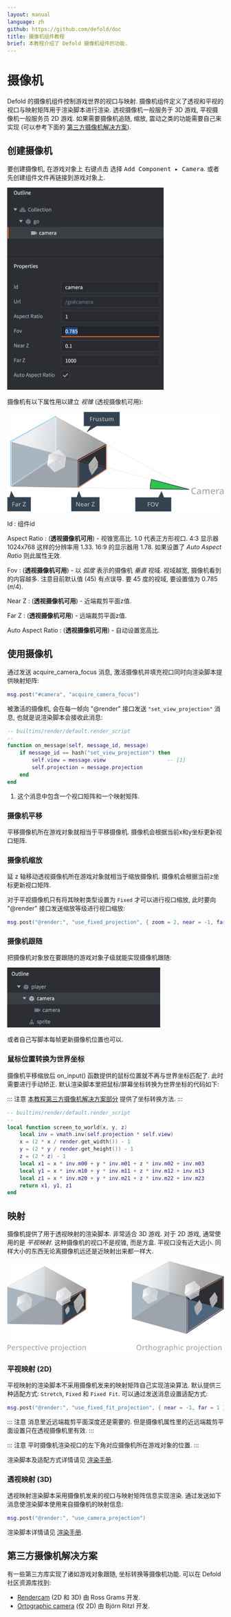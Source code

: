 ```yaml
---
layout: manual
language: zh
github: https://github.com/defold/doc
title: 摄像机组件教程
brief: 本教程介绍了 Defold 摄像机组件的功能.
---
```


# 摄像机

Defold 的摄像机组件控制游戏世界的视口与映射. 摄像机组件定义了透视和平视的视口与映射矩阵用于渲染脚本进行渲染. 透视摄像机一般服务于 3D 游戏, 平视摄像机一般服务员 2D 游戏. 如果需要摄像机追随, 缩放, 震动之类的功能需要自己来实现 (可以参考下面的 [第三方摄像机解决方案](https://www.defold.com/zh/manuals/camera/#第三方摄像机解决方案)).

## 创建摄像机

要创建摄像机, 在游戏对象上 <kbd>右键点击</kbd> 选择 <kbd>Add Component ▸ Camera</kbd>. 或者先创建组件文件再链接到游戏对象上.

![create camera component](/manuals/images/camera/create.png)

摄像机有以下属性用以建立 *视锥* (透视摄像机可用):

![camera settings](/manuals/images/camera/settings.png)

Id
: 组件id

Aspect Ratio
: (**透视摄像机可用**) - 视锥宽高比. 1.0 代表正方形视口.  4:3 显示器 1024x768 这样的分辨率用 1.33. 16:9 的显示器用 1.78. 如果设置了 *Auto Aspect Ratio* 则此属性无效.

Fov
: (**透视摄像机可用**) - 以 _弧度_ 表示的摄像机 *垂直* 视域. 视域越宽, 摄像机看到的内容越多. 注意目前默认值 (45) 有点误导. 要 45 度的视域, 要设置值为 0.785 ($\pi / 4$).

Near Z
: (**透视摄像机可用**) - 近端裁剪平面z值.

Far Z
: (**透视摄像机可用**) - 远端裁剪平面z值.

Auto Aspect Ratio
: (**透视摄像机可用**) - 自动设置宽高比.

## 使用摄像机

通过发送 acquire_camera_focus 消息, 激活摄像机并填充视口同时向渲染脚本提供映射矩阵:

```lua
msg.post("#camera", "acquire_camera_focus")
```

被激活的摄像机, 会在每一帧向 "@render" 接口发送 `"set_view_projection"` 消息, 也就是说渲染脚本会接收此消息:

```lua
-- builtins/render/default.render_script
--
function on_message(self, message_id, message)
    if message_id == hash("set_view_projection") then
        self.view = message.view                    -- [1]
        self.projection = message.projection
    end
end
```
1. 这个消息中包含一个视口矩阵和一个映射矩阵.

### 摄像机平移

平移摄像机所在游戏对象就相当于平移摄像机. 摄像机会根据当前x和y坐标更新视口矩阵.

### 摄像机缩放

延 z 轴移动透视摄像机所在游戏对象就相当于缩放摄像机. 摄像机会根据当前z坐标更新视口矩阵.

对于平视摄像机只有将其映射类型设置为 `Fixed` 才可以进行视口缩放, 此时要向 "@render" 接口发送缩放等级进行视口缩放:

```Lua
msg.post("@render:", "use_fixed_projection", { zoom = 2, near = -1, far = 1 })
```

### 摄像机跟随

把摄像机对象放在要跟随的游戏对象子级就能实现摄像机跟随:

![follow game object](/manuals/images/camera/follow.png)

或者自己写脚本每帧更新摄像机位置也可以.

### 鼠标位置转换为世界坐标

摄像机平移缩放后 on_input() 函数提供的鼠标位置就不再与世界坐标匹配了. 此时需要进行手动矫正. 默认渲染脚本里把鼠标/屏幕坐标转换为世界坐标的代码如下:

::: 注意
[本教程第三方摄像机解决方案部分](/zh/manuals/camera/#第三方摄像机解决方案) 提供了坐标转换方法.
:::

```Lua
-- builtins/render/default.render_script
--
local function screen_to_world(x, y, z)
	local inv = vmath.inv(self.projection * self.view)
	x = (2 * x / render.get_width()) - 1
	y = (2 * y / render.get_height()) - 1
	z = (2 * z) - 1
	local x1 = x * inv.m00 + y * inv.m01 + z * inv.m02 + inv.m03
	local y1 = x * inv.m10 + y * inv.m11 + z * inv.m12 + inv.m13
	local z1 = x * inv.m20 + y * inv.m21 + z * inv.m22 + inv.m23
	return x1, y1, z1
end
```

## 映射

摄像机提供了用于透视映射的渲染脚本. 非常适合 3D 游戏. 对于 2D 游戏, 通常使用的是 *平视映射*. 这种摄像机的视口不是视锥, 而是方盒. 平视口没有近大远小. 同样大小的东西无论离摄像机远还是近映射出来都一样大.

![projections](/manuals/images/camera/projections.png)

### 平视映射 (2D)
平视映射的渲染脚本不采用摄像机发来的映射矩阵自己实现渲染算法. 默认提供三种适配方式: `Stretch`, `Fixed` 和 `Fixed Fit`. 可以通过发送消息设置适配方式:

```lua
msg.post("@render:", "use_fixed_fit_projection", { near = -1, far = 1 })
```

::: 注意
消息里近远端裁剪平面深度还是需要的. 但是摄像机属性里的近远端裁剪平面设置只在透视摄像机里有效.
:::

::: 注意
平时摄像机渲染视口的左下角对应摄像机所在游戏对象的位置.
:::

渲染脚本及适配方式详情请见 [渲染手册](/zh/manuals/render/#默认视口映射).

### 透视映射 (3D)
透视映射渲染脚本采用摄像机发来的视口与映射矩阵信息实现渲染. 通过发送如下消息使渲染脚本使用来自摄像机的映射信息:

```lua
msg.post("@render:", "use_camera_projection")
```

渲染脚本详情请见 [渲染手册](/zh/manuals/render/#透视映射).


## 第三方摄像机解决方案

有一些第三方库实现了诸如游戏对象跟随, 坐标转换等摄像机功能. 可以在 Defold 社区资源库找到:

- [Rendercam](https://defold.com/assets/rendercam/) (2D 和 3D) 由 Ross Grams 开发.
- [Ortographic camera](https://defold.com/assets/orthographic/) (仅 2D) 由 Björn Ritzl 开发.
